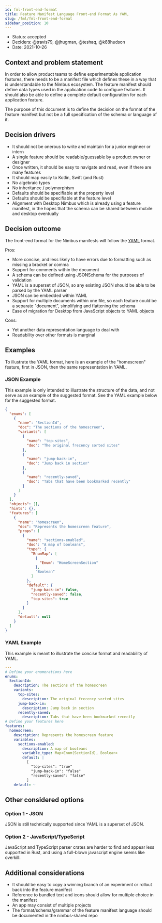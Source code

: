 ```yaml
---
id: fml-front-end-format
title: Feature Manifest Language Front-end Format As YAML
slug: /fml/fml-front-end-format
sidebar_position: 10
---
```


- Status: accepted
- Deciders: @travis79, @jhugman, @teshaq, @k88hudson
- Date: 2021-10-26

## Context and problem statement

In order to allow product teams to define experimentable application features, there needs to be a manifest file which defines these in a way that is understandable to the Nimbus ecosystem.  The feature manifest should define data types used in the application code to configure features. It should also be able to define a complete default configuration for each application feature.

The purpose of this document is to define the decision on the format of the feature manifest but not be a full specification of the schema or language of it.

## Decision drivers

- It should not be onerous to write and maintain for a junior engineer or intern
- A single feature should be readable/guessable by a product owner or designer
- Once written, it should be easy to navigate and read, even if there are many features
- It should map easily to Kotlin, Swift (and Rust)
- No algebraic types
- No inheritance / polymorphism
- Defaults should be specifiable at the property level
- Defaults should be specifiable at the feature level
- Alignment with Desktop Nimbus which is already using a feature manifest, in the hopes that the schema can be shared between mobile and desktop eventually

## Decision outcome

The front-end format for the Nimbus manifests will follow the [YAML](https://yaml.org/) format.

Pros:

- More concise, and less likely to have errors due to formatting such as missing a bracket or comma
- Support for comments within the document
- A schema can be defined using JSONSchema for the purposes of validation
- YAML is a superset of JSON, so any existing JSON should be able to be parsed by the YAML parser
- JSON can be embedded within YAML
- Support for multiple documents within one file, so each feature could be a separate "document", simplifying and flattening the schema
- Ease of migration for Desktop from JavaScript objects to YAML objects

Cons:

- Yet another data representation language to deal with
- Readability over other formats is marginal

## Examples

To illustrate the YAML format, here is an example of the "homescreen" feature, first in JSON, then the same representation in YAML.

### JSON Example

This example is only intended to illustrate the structure of the data, and not serve as an example of the suggested format. See the YAML example below for the suggested format.

```JSON
{
  "enums": [
    {
      "name": "SectionId",
      "doc": "The sections of the homescreen",
      "variants": [
        {
          "name": "top-sites",
          "doc": "The original frecency sorted sites"
        },
        {
          "name": "jump-back-in",
          "doc": "Jump back in section"
        },
        {
          "name": "recently-saved",
          "doc": "Tabs that have been bookmarked recently"
        }
      ]
    }
  ],
  "objects": [],
  "hints": {},
  "features": [
    {
      "name": "homescreen",
      "doc": "Represents the homescreen feature",
      "props": [
        {
          "name": "sections-enabled",
          "doc": "A map of booleans",
          "type": {
            "EnumMap": [
              {
                "Enum": "HomeScreenSection"
              },
              "Boolean"
            ]
          },
          "default": {
            "jump-back-in": false,
            "recently-saved": false,
            "top-sites": true
          }
        }
      ],
      "default": null
    }
  ]
}

```

### YAML Example

This example is meant to illustrate the concise format and readability of YAML.

```YAML
---
# Define your enumerations here
enums:
  SectionId:
    description: The sections of the homescreen
    variants:
      top-sites:
        description: The original frecency sorted sites
      jump-back-in:
        description: Jump back in section
      recently-saved:
        description: Tabs that have been bookmarked recently
# Define your features here
features:
  homescreen:
    description: Represents the homescreen feature
    variables:
      sections-enabled:
        description: A map of booleans
        variable_type: Map<Enum(SectionId), Boolean>
        default: |
          [
            "top-sites": "true"
            "jump-back-in": "false"
            "recently-saved": "false"
          ]
    default: ~
```

## Other considered options

### Option 1 - JSON

JSON is still technically supported since YAML is a superset of JSON.

### Option 2 - JavaScript/TypeScript

JavaScript and TypeScript parser crates are harder to find and appear less supported in Rust, and using a full-blown javascript engine seems like overkill.

## Additional considerations

- It should be easy to copy a winning branch of an experiment or rollout back into the feature manifest
- Reference to bundled text and icons should allow for multiple choice in the manifest
- An app may consist of multiple projects
- The format/schema/grammar of the feature manifest language should be documented in the nimbus-shared repo
